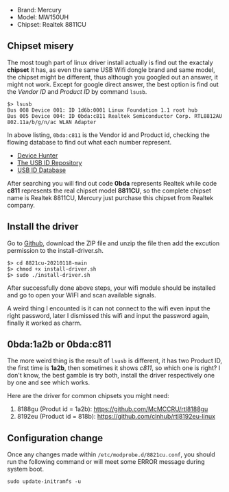 * Brand: Mercury
* Model: MW150UH
* Chipset: Realtek 8811CU

## Chipset misery

The most tough part of linux driver install actually is find out the exactaly **chipset** it has, as even the same USB Wifi dongle brand and same model, the chipset might be different, thus although you googled out an answer, it might not work. Except for google direct answer, the best option is find out the _Vendor ID_ and _Product ID_ by command `lsusb`.

```
$> lsusb
Bus 008 Device 001: ID 1d6b:0001 Linux Foundation 1.1 root hub
Bus 005 Device 004: ID 0bda:c811 Realtek Semiconductor Corp. RTL8812AU 802.11a/b/g/n/ac WLAN Adapter
```

In above listing, `0bda:c811` is the Vendor id and Product id, checking the flowing database to find out what each number represent.

* [Device Hunter](https://devicehunt.com/view/type/usb/vendor/0BDA)
* [The USB ID Repository](http://www.linux-usb.org/usb-ids.html)
* [USB ID Database](https://the-sz.com/products/usbid/index.php)

After searching you will find out code **0bda** represents Realtek while code **c811** represents the real chipset model **8811CU**, so the complete chipset name is Realtek 8811CU, Mercury just purchase this chipset from Realtek company.

## Install the driver

Go to [Github](https://github.com/morrownr/8821cu-20210118), download the ZIP file and unzip the file then add the excution permission to the install-driver.sh.

```
$> cd 8821cu-20210118-main
$> chmod +x install-driver.sh
$> sudo ./install-driver.sh
```

After successfully done above steps, your wifi module should be installed and go to open your WIFI and scan available signals.

A weird thing I encounted is it can not connect to the wifi even input the right password, later I dismissed this wifi and input the password again, finally it worked as charm.

## 0bda:1a2b or 0bda:c811

The more weird thing is the result of `lsusb` is different, it has two Product ID, the first time is **1a2b**, then sometimes it shows *c811*, so which one is right? I don't know, the best gamble is try both, install the driver respectively one by one and see which works.

Here are the driver for common chipsets you might need:

1. 8188gu (Produt id = 1a2b): https://github.com/McMCCRU/rtl8188gu
2. 8192eu (Product id = 818b): https://github.com/clnhub/rtl8192eu-linux 

## Configuration change

Once any changes made within `/etc/modprobe.d/8821cu.conf`, you should run the following command or will meet some ERROR message during system boot.

```
sudo update-initramfs -u
```
